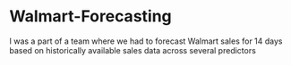 # Walmart-Forecasting
I was a part of a team where we had to forecast Walmart sales for 14 days based on historically available sales data across several predictors
